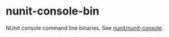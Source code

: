 # nunit-console-bin
NUnit console command line binaries. See [nunit/nunit-console](https://github.com/nunit/nunit-console).
